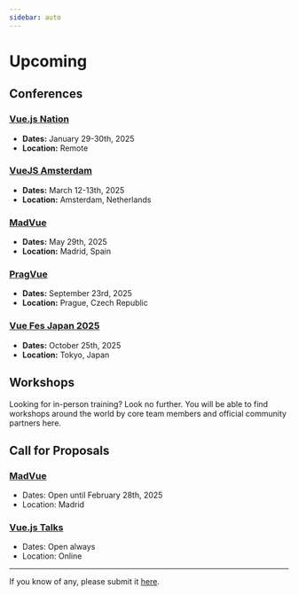 ```yaml
---
sidebar: auto
---
```


# Upcoming

## Conferences

### [Vue.js Nation](https://vuejsnation.com/)

- **Dates:** January 29-30th, 2025
- **Location:** Remote

### [VueJS Amsterdam](https://vuejs.amsterdam/)

- **Dates:** March 12-13th, 2025
- **Location:** Amsterdam, Netherlands

### [MadVue](https://madvue.es/)

- **Dates:** May 29th, 2025
- **Location:** Madrid, Spain

### [PragVue](https://pragvue.com/)

- **Dates:** September 23rd, 2025
- **Location:** Prague, Czech Republic

### [Vue Fes Japan 2025](https://vuefes.jp/2025/)

- **Dates:** October 25th, 2025
- **Location:** Tokyo, Japan

## Workshops

Looking for in-person training? Look no further. You will be able to find workshops around the world by core team members and official community partners here.

<EventsTimeline type="workshop" />

## Call for Proposals

### [MadVue](https://bit.ly/MadVueCFP)

- Dates: Open until February 28th, 2025
- Location: Madrid

### [Vue.js Talks](https://forms.gle/AMBkomBWZwmA5veQ7)

- Dates: Open always
- Location: Online

---

If you know of any, please submit it [here](https://github.com/vuejs/events/issues/new?assignees=&labels=&template=cfp-submission.md&title=%5BCFP%5D).
